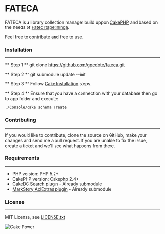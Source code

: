 # FATECA

FATECA is a library collection manager build uppon [CakePHP](http://www.cakephp.org) and based on the needs of [Fatec Itapetininga](http://fatecitapetininga.edu.br).

Feel free to contribute and free to use.

### Installation
------------------------------------------

** Step 1 **
	git clone https://github.com/gpedote/fateca.git

** Step 2 **
	git submodule update --init

** Step 3 **
Follow [Cake Installation](http://book.cakephp.org/2.0/en/installation.html) steps.

** Step 4 **
Ensure that you have a connection with your database then go to app folder and execute:

	./Console/cake schema create

### Contributing
------------------------------------------

If you would like to contribute, clone the source on GitHub, make your changes and send me a pull request.
If you are unable to fix the issue, create a ticket and we'll see what happens from there.


### Requirements
------------------------------------------

* PHP version: PHP 5.2+
* CakePHP version: Cakephp 2.4+
* [CakeDC Search plugin](http://github.com/CakeDC/search) - Already submodule
* [MarkStory AclExtras plugin](https://github.com/markstory/acl_extras) - Already submodule

### License
------------------------------------------

MIT License, see [LICENSE.txt](LICENSE.txt)

![Cake Power](https://raw.github.com/cakephp/cakephp/master/lib/Cake/Console/Templates/skel/webroot/img/cake.power.gif)
